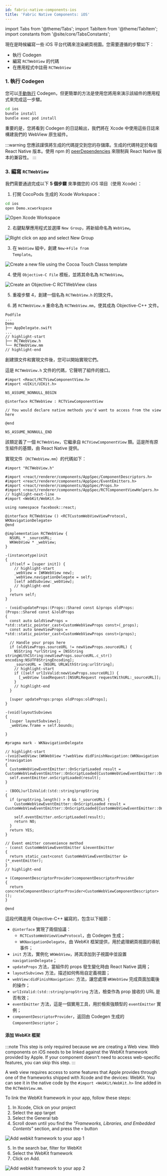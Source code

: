 ```yaml
---
id: fabric-native-components-ios
title: 'Fabric Native Components: iOS'
---
```


import Tabs from '@theme/Tabs'; import TabItem from '@theme/TabItem'; import constants from '@site/core/TabsConstants';

現在是時候編寫一些 iOS 平台代碼來渲染網頁視圖。您需要遵循的步驟如下：

- 執行 Codegen
- 編寫 `RCTWebView` 的代碼
- 在應用程式中註冊 `RCTWebView`

### 1. 執行 Codegen

您可以[手動執行](the-new-architecture/codegen-cli) Codegen，但更簡單的方法是使用您將用來演示該組件的應用程式來完成這一步驟。

```bash
cd ios
bundle install
bundle exec pod install
```

重要的是，您將看到 Codegen 的日誌輸出，我們將在 Xcode 中使用這些日誌來構建我們的 WebView 原生組件。

:::warning
您應該謹慎將生成的代碼提交到您的存儲庫。生成的代碼特定於每個 React Native 版本。使用 npm 的 [peerDependencies](https://nodejs.org/en/blog/npm/peer-dependencies) 來限制與 React Native 版本的兼容性。
:::

### 3. 編寫 `RCTWebView`

我們需要通過完成以下 **5 個步驟** 來準備您的 iOS 項目（使用 Xcode）：

1. 打開 CocoPods 生成的 Xcode Workspace：

```bash
cd ios
open Demo.xcworkspace
```

<img class="half-size" alt="Open Xcode Workspace" src="/docs/assets/fabric-native-components/1.webp" />

2. 右鍵點擊應用程式並選擇 <code>New Group</code>，將新組命名為 `WebView`。

<img class="half-size" alt="Right click on app and select New Group" src="/docs/assets/fabric-native-components/2.webp" />

3. 在 `WebView` 組中，創建 <code>New</code>→<code>File from Template</code>。

<img class="half-size" alt="Create a new file using the Cocoa Touch Classs template" src="/docs/assets/fabric-native-components/3.webp" />

4. 使用 <code>Objective-C File</code> 模板，並將其命名為 <code>RCTWebView</code>。

<img class="half-size" alt="Create an Objective-C RCTWebView class" src="/docs/assets/fabric-native-components/4.webp" />

5. 重複步驟 4，創建一個名為 `RCTWebView.h` 的頭文件。

6. 將 <code>RCTWebView.m</code> 重命名為 <code>RCTWebView.mm</code>，使其成為 Objective-C++ 文件。

```text title="Demo/ios"
Podfile
...
Demo
├── AppDelegate.swift
...
// highlight-start
├── RCTWebView.h
└── RCTWebView.mm
// highlight-end
```

創建頭文件和實現文件後，您可以開始實現它們。

這是 `RCTWebView.h` 文件的代碼，它聲明了組件的接口。

```objc title="Demo/RCTWebView/RCTWebView.h"
#import <React/RCTViewComponentView.h>
#import <UIKit/UIKit.h>

NS_ASSUME_NONNULL_BEGIN

@interface RCTWebView : RCTViewComponentView

// You would declare native methods you'd want to access from the view here

@end

NS_ASSUME_NONNULL_END
```

該類定義了一個 `RCTWebView`，它繼承自 `RCTViewComponentView` 類。這是所有原生組件的基類，由 React Native 提供。

實現文件（`RCTWebView.mm`）的代碼如下：

```objc title="Demo/RCTWebView/RCTWebView.mm"
#import "RCTWebView.h"

#import <react/renderer/components/AppSpec/ComponentDescriptors.h>
#import <react/renderer/components/AppSpec/EventEmitters.h>
#import <react/renderer/components/AppSpec/Props.h>
#import <react/renderer/components/AppSpec/RCTComponentViewHelpers.h>
// highlight-next-line
#import <WebKit/WebKit.h>

using namespace facebook::react;

@interface RCTWebView () <RCTCustomWebViewViewProtocol, WKNavigationDelegate>
@end

@implementation RCTWebView {
  NSURL * _sourceURL;
  WKWebView * _webView;
}

-(instancetype)init
{
  if(self = [super init]) {
    // highlight-start
    _webView = [WKWebView new];
    _webView.navigationDelegate = self;
    [self addSubview:_webView];
    // highlight-end
  }
  return self;
}

- (void)updateProps:(Props::Shared const &)props oldProps:(Props::Shared const &)oldProps
{
  const auto &oldViewProps = *std::static_pointer_cast<CustomWebViewProps const>(_props);
  const auto &newViewProps = *std::static_pointer_cast<CustomWebViewProps const>(props);

  // Handle your props here
  if (oldViewProps.sourceURL != newViewProps.sourceURL) {
    NSString *urlString = [NSString stringWithCString:newViewProps.sourceURL.c_str() encoding:NSUTF8StringEncoding];
    _sourceURL = [NSURL URLWithString:urlString];
    // highlight-start
    if ([self urlIsValid:newViewProps.sourceURL]) {
      [_webView loadRequest:[NSURLRequest requestWithURL:_sourceURL]];
    }
    // highlight-end
  }

  [super updateProps:props oldProps:oldProps];
}

-(void)layoutSubviews
{
  [super layoutSubviews];
  _webView.frame = self.bounds;

}

#pragma mark - WKNavigationDelegate

// highlight-start
-(void)webView:(WKWebView *)webView didFinishNavigation:(WKNavigation *)navigation
{
  CustomWebViewEventEmitter::OnScriptLoaded result = CustomWebViewEventEmitter::OnScriptLoaded{CustomWebViewEventEmitter::OnScriptLoadedResult::Success};
  self.eventEmitter.onScriptLoaded(result);
}

- (BOOL)urlIsValid:(std::string)propString
{
  if (propString.length() > 0 && !_sourceURL) {
    CustomWebViewEventEmitter::OnScriptLoaded result = CustomWebViewEventEmitter::OnScriptLoaded{CustomWebViewEventEmitter::OnScriptLoadedResult::Error};

    self.eventEmitter.onScriptLoaded(result);
    return NO;
  }
  return YES;
}

// Event emitter convenience method
- (const CustomWebViewEventEmitter &)eventEmitter
{
  return static_cast<const CustomWebViewEventEmitter &>(*_eventEmitter);
}
// highlight-end

+ (ComponentDescriptorProvider)componentDescriptorProvider
{
  return concreteComponentDescriptorProvider<CustomWebViewComponentDescriptor>();
}

@end
```

這段代碼是用 Objective-C++ 編寫的，包含以下細節：

- `@interface` 實現了兩個協議：
  - `RCTCustomWebViewViewProtocol`，由 Codegen 生成；
  - `WKNavigationDelegate`，由 WebKit 框架提供，用於處理網頁視圖的導航事件；
- `init` 方法，實例化 `WKWebView`，將其添加到子視圖中並設置 `navigationDelegate`；
- `updateProps` 方法，當組件的 props 發生變化時由 React Native 調用；
- `layoutSubviews` 方法，描述如何佈局自定義視圖；
- `webView:didFinishNavigation:` 方法，讓您處理 `WKWebView` 完成頁面加載後的操作；
- `urlIsValid:(std::string)propString` 方法，檢查作為 prop 接收的 URL 是否有效；
- `eventEmitter` 方法，這是一個實用工具，用於檢索強類型的 `eventEmitter` 實例；
- `componentDescriptorProvider`，返回由 Codegen 生成的 `ComponentDescriptor`；

#### 添加 WebKit 框架

:::note
This step is only required because we are creating a Web view. Web components on iOS needs to be linked against the WebKit framework provided by Apple. If your component doesn't need to access web-specific features, you can skip this step.
:::

A web view requires access to some features that Apple provides through one of the frameworks shipped with Xcode and the devices: WebKit.
You can see it in the native code by the `#import <WebKit/WebKit.h>` line added in the `RCTWebView.mm`.

To link the WebKit framework in your app, follow these steps:

1. In Xcode, Click on your project
2. Select the app target
3. Select the General tab
4. Scroll down until you find the _"Frameworks, Libraries, and Embedded Contents"_ section, and press the `+` button

<img class="half-size" alt="Add webkit framework to your app 1" src="/docs/assets/AddWebKitFramework1.png" />

5. In the search bar, filter for WebKit
6. Select the WebKit framework
7. Click on Add.

<img class="half-size" alt="Add webkit framework to your app 2" src="/docs/assets/AddWebKitFramework2.png" />